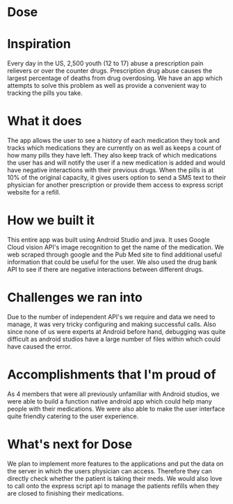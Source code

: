 # Dose

# Inspiration

Every day in the US, 2,500 youth (12 to 17) abuse a prescription pain relievers or over the counter drugs. Prescription drug abuse causes the largest percentage of deaths from drug overdosing. We have an app which attempts to solve this problem as well as provide a convenient way to tracking the pills you take.

# What it does

The app allows the user to see a history of each medication they took and tracks which medications they are currently on as well as keeps a count of how many pills they have left. They also keep track of which medications the user has and will notify the user if a new medication is added and would have negative interactions with their previous drugs. When the pills is at 10% of the original capacity, it gives users option to send a SMS text to their physician for another prescription or provide them access to express script website for a refill.

# How we built it

This entire app was built using Android Studio and java. It uses Google Cloud vision API's image recognition to get the name of the medication. We web scraped through google and the Pub Med site to find additional useful information that could be useful for the user. We also used the drug bank API to see if there are negative interactions between different drugs.

# Challenges we ran into

Due to the number of independent API's we require and data we need to manage, it was very tricky configuring and making successful calls. Also since none of us were experts at Android before hand, debugging was quite difficult as android studios have a large number of files within which could have caused the error.

# Accomplishments that I'm proud of

As 4 members that were all previously unfamiliar with Android studios, we were able to build a function native android app which could help many people with their medications. We were also able to make the user interface quite friendly catering to the user experience.

# What's next for Dose

We plan to implement more features to the applications and put the data on the server in which the users physician can access. Therefore they can directly check whether the patient is taking their meds. We would also love to call onto the express script api to manage the patients refills when they are closed to finishing their medications.

